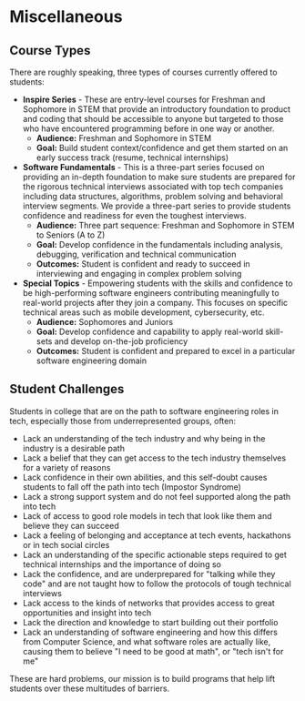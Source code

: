 # Miscellaneous

## Course Types

There are roughly speaking, three types of courses currently offered to students:

* **Inspire Series** - These are entry-level courses for Freshman and Sophomore in STEM that provide an introductory foundation to product and coding that should be accessible to anyone but targeted to those who have encountered programming before in one way or another.
  * **Audience:** Freshman and Sophomore in STEM
  * **Goal:** Build student context/confidence and get them started on an early success track (resume, technical internships)
* **Software Fundamentals** - This is a three-part series focused on providing an in-depth foundation to make sure students are prepared for the rigorous technical interviews associated with top tech companies including data structures, algorithms, problem solving and behavioral interview segments. We provide a three-part series to provide students confidence and readiness for even the toughest interviews.
  * **Audience:** Three part sequence: Freshman and Sophomore in STEM to Seniors (A to Z)
  * **Goal:** Develop confidence in the fundamentals including analysis, debugging, verification and technical communication
  * **Outcomes:** Student is confident and ready to succeed in interviewing and engaging in complex problem solving
* **Special Topics** - Empowering students with the skills and confidence to be high-performing software engineers contributing meaningfully to real-world projects after they join a company. This focuses on specific technical areas such as mobile development, cybersecurity, etc.
  * **Audience:** Sophomores and Juniors
  * **Goal:** Develop confidence and capability to apply real-world skill-sets and develop on-the-job proficiency
  * **Outcomes:** Student is confident and prepared to excel in a particular software engineering domain

## Student Challenges

Students in college that are on the path to software engineering roles in tech, especially those from underrepresented groups, often:

* Lack an understanding of the tech industry and why being in the industry is a desirable path
* Lack a belief that they can get access to the tech industry themselves for a variety of reasons
* Lack confidence in their own abilities, and this self-doubt causes students to fall off the path into tech (Impostor Syndrome)
* Lack a strong support system and do not feel supported along the path into tech
* Lack of access to good role models in tech that look like them and believe they can succeed
* Lack a feeling of belonging and acceptance at tech events, hackathons or in tech social circles
* Lack an understanding of the specific actionable steps required to get technical internships and the importance of doing so
* Lack the confidence, and are underprepared for "talking while they code" and are not taught how to follow the protocols of tough technical interviews
* Lack access to the kinds of networks that provides access to great opportunities and insight into tech
* Lack the direction and knowledge to start building out their portfolio
* Lack an understanding of software engineering and how this differs from Computer Science, and what software roles are actually like, causing them to believe "I need to be good at math", or "tech isn't for me"

These are hard problems, our mission is to build programs that help lift students over these multitudes of barriers.

